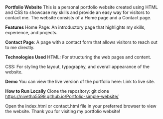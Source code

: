 **Portfolio Website**
This is a personal portfolio website created using HTML and CSS to showcase my skills and provide an easy way for visitors to contact me. The website consists of a Home page and a Contact page.

**Features**
Home Page: An introductory page that highlights my skills, experience, and projects.

**Contact Page**: A page with a contact form that allows visitors to reach out to me directly.

**Technologies Used**
HTML: For structuring the web pages and content.

CSS: For styling the layout, typography, and overall appearance of the website.

**Demo**
You can view the live version of the portfolio here: Link to live site.

**How to Run Locally**
Clone the repository:
git clone  https://nivetha5599.github.io/Portfolio-simple-website/

Open the index.html or contact.html file in your preferred browser to view the website.
Thank you for visiting my portfolio website!

